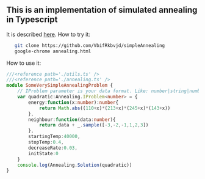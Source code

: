 ## This is an implementation of simulated annealing in Typescript
It is described [here](http://vbifrkbvjd.github.io/DataMining).
How to try it:
```bash
   git clone https://github.com/VbifRkbvjd/simpleAnnealing
   google-chrome annealing.html
```
How to use it:
```typescript
///<reference path='./utils.ts' />
///<reference path='./annealing.ts' />
module SomeVerySimpleAnnealingProblem {
    // IProblem parameter is your data format. Like: number|string|number[]|string[] e.t.c
    var quadratic:Annealing.IProblem<number> = {
        energy:function(x:number):number{
            return Math.abs((110+x)*(213+x)*(245+x)*(143+x))
        },
        neighbour:function(data:number){
            return data + _.sample([-3,-2,-1,1,2,3])
        },
        startingTemp:40000,
        stopTemp:0.4,
        decreaseRate:0.03,
        initState:0
    }
    console.log(Annealing.Solution(quadratic))
}
```

